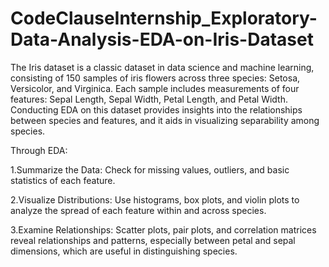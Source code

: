 # CodeClauseInternship_Exploratory-Data-Analysis-EDA-on-Iris-Dataset

The Iris dataset is a classic dataset in data science and machine learning, consisting of 150 samples of iris flowers across three species: Setosa, Versicolor, and Virginica. Each sample includes measurements of four features: Sepal Length, Sepal Width, Petal Length, and Petal Width. Conducting EDA on this dataset provides insights into the relationships between species and features, and it aids in visualizing separability among species.

Through EDA:

1.Summarize the Data: Check for missing values, outliers, and basic statistics of each feature.

2.Visualize Distributions: Use histograms, box plots, and violin plots to analyze the spread of each feature within and across species.

3.Examine Relationships: Scatter plots, pair plots, and correlation matrices reveal relationships and patterns, especially between petal and sepal dimensions, which are useful in distinguishing species.
